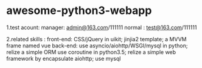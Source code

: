 # awesome-python3-webapp

1.test acount: 
        manager: admin@163.com/111111 
        normal : test@163.com/111111

2.related skills : 
    front-end: 
        CSS/jQuery in uikit; 
        jinjia2 template; 
        a MVVM frame named vue 
    back-end: 
        use asyncio/aiohttp/WSGI/mysql in python;
        relize a simple ORM use coroutine in python3.5;
        relize a simple web framework by encapsulate aiohttp;
        use mysql 
        
